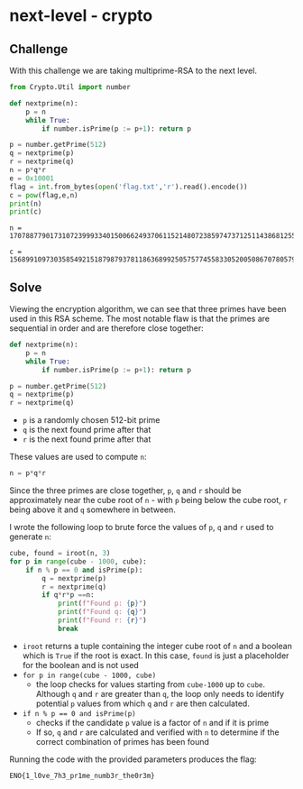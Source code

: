 # next-level - crypto

## Challenge

With this challenge we are taking multiprime-RSA to the next level.

```py
from Crypto.Util import number

def nextprime(n):
    p = n
    while True:
        if number.isPrime(p := p+1): return p

p = number.getPrime(512)
q = nextprime(p)
r = nextprime(q)
n = p*q*r
e = 0x10001
flag = int.from_bytes(open('flag.txt','r').read().encode())
c = pow(flag,e,n)
print(n)
print(c)
```

```
n = 1707887790173107239993340150066249370611521480723859747371251143868125510516833525194011455954104451413157693902435149079520663760296892523995908641364563480691997021027834147324006217750569086797013085351230314474845335103342030679293031838045130892214824458330434647142271511788492544677799366925445866641725140164953175257048031805244169963683528749402824630615292446517164360864610162795615708352545850573927966056356269371441764892958677636364401248671392241

c = 1568991097303585492151879879378118636899250575774558330520050867078057985733425914538497219780720647986008733536389153432365728543796011225219634188464818360628269730140752438376450351842551660660477223348136162796130008685828421398621262400575467121129251231436853853588685674302154581001127811450563438631678018611247993338467601312374927819032669967588189760041932682345596666494984563749269138424985566260579978402264513192793300751408779989096341756119301877
```


## Solve

Viewing the encryption algorithm, we can see that three primes have been used in this RSA scheme. The most notable flaw is that the primes are sequential in order and are therefore close together:

```py
def nextprime(n):
    p = n
    while True:
        if number.isPrime(p := p+1): return p

p = number.getPrime(512)
q = nextprime(p)
r = nextprime(q)
```
- `p` is a randomly chosen 512-bit prime
- `q` is the next found prime after that
- `r` is the next found prime after that

These values are used to compute `n`:

```py
n = p*q*r
```

Since the three primes are close together, `p`, `q` and `r` should be approximately near the cube root of `n` -  with `p` being below the cube root, `r` being above it and `q` somewhere in between.

I wrote the following loop to brute force the values of `p`, `q` and `r` used to generate `n`:

```py
cube, found = iroot(n, 3)
for p in range(cube - 1000, cube):
    if n % p == 0 and isPrime(p):  
        q = nextprime(p)
        r = nextprime(q)
        if q*r*p ==n:  
            print(f"Found p: {p}")
            print(f"Found q: {q}")
            print(f"Found r: {r}")
            break
```
- `iroot` returns a tuple containing the integer cube root of `n` and a boolean which is `True` if the root is exact. In this case, `found` is just a placeholder for the boolean and is not used
- `for p in range(cube - 1000, cube)`
    - the loop checks for values starting from `cube-1000` up to `cube`. Although `q` and `r` are greater than `q`, the loop only needs to identify potential `p` values from which `q` and `r` are then calculated.
- `if n % p == 0 and isPrime(p)`
    - checks if the candidate `p` value is a factor of `n` and if it is prime
    - If so, `q` and `r` are calculated and verified with `n` to determine if the correct combination of primes has been found

Running the code with the provided parameters produces the flag:

`ENO{1_l0ve_7h3_pr1me_numb3r_the0r3m}`
